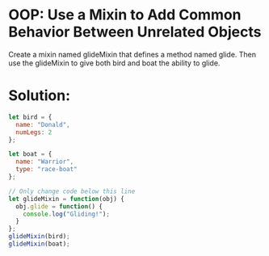 # OOP: Use a Mixin to Add Common Behavior Between Unrelated Objects
Create a mixin named glideMixin that defines a method named glide. Then use the glideMixin to give both bird and boat the ability to glide.

# Solution:
```javascript
let bird = {
  name: "Donald",
  numLegs: 2
};

let boat = {
  name: "Warrior",
  type: "race-boat"
};

// Only change code below this line
let glideMixin = function(obj) {
  obj.glide = function() {
    console.log("Gliding!");
  }
};
glideMixin(bird);
glideMixin(boat);
```